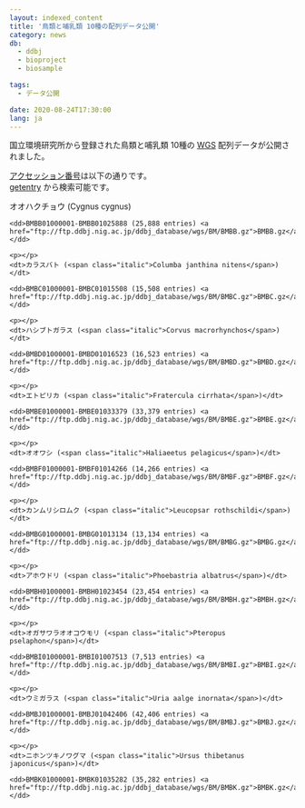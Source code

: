 ```yaml
---
layout: indexed_content
title: '鳥類と哺乳類 10種の配列データ公開'
category: news
db:
  - ddbj
  - bioproject
  - biosample

tags:
  - データ公開

date: 2020-08-24T17:30:00
lang: ja
---
```


<p>国立環境研究所から登録された鳥類と哺乳類 10種の <a href="/ddbj/wgs.html">WGS</a> 配列データが公開されました。</p>

<p><a href="/documents/accessions.html">アクセッション番号</a>は以下の通りです。<br><a href="http://getentry.ddbj.nig.ac.jp/top-j.html">getentry</a> から検索可能です。<br>

<dl>
    <dt>オオハクチョウ (<span class="italic">Cygnus cygnus</span>)</dt>

    <dd>BMBB01000001-BMBB01025888 (25,888 entries) <a href="ftp://ftp.ddbj.nig.ac.jp/ddbj_database/wgs/BM/BMBB.gz">BMBB.gz</a> </dd>

    <p></p>
    <dt>カラスバト (<span class="italic">Columba janthina nitens</span>)</dt>

    <dd>BMBC01000001-BMBC01015508 (15,508 entries) <a href="ftp://ftp.ddbj.nig.ac.jp/ddbj_database/wgs/BM/BMBC.gz">BMBC.gz</a> </dd>

    <p></p>
    <dt>ハシブトガラス (<span class="italic">Corvus macrorhynchos</span>)</dt>

    <dd>BMBD01000001-BMBD01016523 (16,523 entries) <a href="ftp://ftp.ddbj.nig.ac.jp/ddbj_database/wgs/BM/BMBD.gz">BMBD.gz</a> </dd>

    <p></p>
    <dt>エトピリカ (<span class="italic">Fratercula cirrhata</span>)</dt>

    <dd>BMBE01000001-BMBE01033379 (33,379 entries) <a href="ftp://ftp.ddbj.nig.ac.jp/ddbj_database/wgs/BM/BMBE.gz">BMBE.gz</a> </dd>

    <p></p>
    <dt>オオワシ (<span class="italic">Haliaeetus pelagicus</span>)</dt>

    <dd>BMBF01000001-BMBF01014266 (14,266 entries) <a href="ftp://ftp.ddbj.nig.ac.jp/ddbj_database/wgs/BM/BMBF.gz">BMBF.gz</a> </dd>

    <p></p>
    <dt>カンムリシロムク (<span class="italic">Leucopsar rothschildi</span>)</dt>

    <dd>BMBG01000001-BMBG01013134 (13,134 entries) <a href="ftp://ftp.ddbj.nig.ac.jp/ddbj_database/wgs/BM/BMBG.gz">BMBG.gz</a> </dd>

    <p></p>
    <dt>アホウドリ (<span class="italic">Phoebastria albatrus</span>)</dt>

    <dd>BMBH01000001-BMBH01023454 (23,454 entries) <a href="ftp://ftp.ddbj.nig.ac.jp/ddbj_database/wgs/BM/BMBH.gz">BMBH.gz</a> </dd>

    <p></p>
    <dt>オガサワラオオコウモリ (<span class="italic">Pteropus pselaphon</span>)</dt>

    <dd>BMBI01000001-BMBI01007513 (7,513 entries) <a href="ftp://ftp.ddbj.nig.ac.jp/ddbj_database/wgs/BM/BMBI.gz">BMBI.gz</a> </dd>

    <p></p>
    <dt>ウミガラス (<span class="italic">Uria aalge inornata</span>)</dt>

    <dd>BMBJ01000001-BMBJ01042406 (42,406 entries) <a href="ftp://ftp.ddbj.nig.ac.jp/ddbj_database/wgs/BM/BMBJ.gz">BMBJ.gz</a> </dd>

    <p></p>
    <dt>ニホンツキノワグマ (<span class="italic">Ursus thibetanus japonicus</span>)</dt>

    <dd>BMBK01000001-BMBK01035282 (35,282 entries) <a href="ftp://ftp.ddbj.nig.ac.jp/ddbj_database/wgs/BM/BMBK.gz">BMBK.gz</a> </dd>
</dl>
